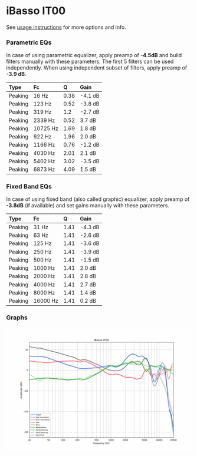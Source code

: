 # iBasso IT00
See [usage instructions](https://github.com/jaakkopasanen/AutoEq#usage) for more options and info.

### Parametric EQs
In case of using parametric equalizer, apply preamp of **-4.5dB** and build filters manually
with these parameters. The first 5 filters can be used independently.
When using independent subset of filters, apply preamp of **-3.9 dB**.

| Type    | Fc       |    Q | Gain    |
|:--------|:---------|:-----|:--------|
| Peaking | 16 Hz    | 0.38 | -4.1 dB |
| Peaking | 123 Hz   | 0.52 | -3.8 dB |
| Peaking | 319 Hz   | 1.2  | -2.7 dB |
| Peaking | 2339 Hz  | 0.52 | 3.7 dB  |
| Peaking | 10725 Hz | 1.69 | 1.8 dB  |
| Peaking | 922 Hz   | 1.96 | 2.0 dB  |
| Peaking | 1166 Hz  | 0.76 | -1.2 dB |
| Peaking | 4030 Hz  | 2.01 | 2.1 dB  |
| Peaking | 5402 Hz  | 3.02 | -3.5 dB |
| Peaking | 6873 Hz  | 4.09 | 1.5 dB  |

### Fixed Band EQs
In case of using fixed band (also called graphic) equalizer, apply preamp of **-3.8dB**
(if available) and set gains manually with these parameters.

| Type    | Fc       |    Q | Gain    |
|:--------|:---------|:-----|:--------|
| Peaking | 31 Hz    | 1.41 | -4.3 dB |
| Peaking | 63 Hz    | 1.41 | -2.6 dB |
| Peaking | 125 Hz   | 1.41 | -3.6 dB |
| Peaking | 250 Hz   | 1.41 | -3.9 dB |
| Peaking | 500 Hz   | 1.41 | -1.5 dB |
| Peaking | 1000 Hz  | 1.41 | 2.0 dB  |
| Peaking | 2000 Hz  | 1.41 | 2.8 dB  |
| Peaking | 4000 Hz  | 1.41 | 2.7 dB  |
| Peaking | 8000 Hz  | 1.41 | 1.4 dB  |
| Peaking | 16000 Hz | 1.41 | 0.2 dB  |

### Graphs
![](./iBasso%20IT00.png)